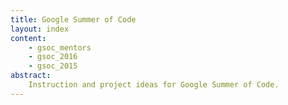 ```yaml
---
title: Google Summer of Code
layout: index
content:
    - gsoc_mentors
    - gsoc_2016
    - gsoc_2015    
abstract:
    Instruction and project ideas for Google Summer of Code.
---
```

